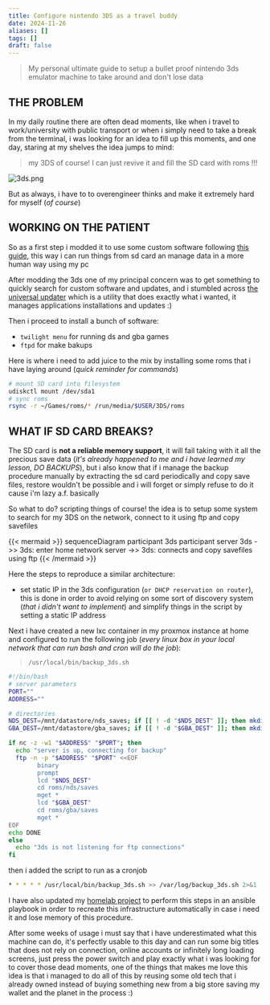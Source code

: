 ```yaml
---
title: Configure nintendo 3DS as a travel buddy
date: 2024-11-26
aliases: []
tags: []
draft: false
---
```


>My personal ultimate guide to setup a bullet proof nintendo 3ds emulator machine to take around and don't lose data

## THE PROBLEM

In my daily routine there are often dead moments, like when i travel to work/university with public transport or when i simply need to take a break from the terminal, i was looking for an idea to fill up this moments, and one day, staring at my shelves the idea jumps to mind:

> my 3DS of course! I can just revive it and fill the SD card with roms !!!

![3ds.png](/images/3ds.jpg)

But as always, i have to to overengineer thinks and make it extremely hard for myself (*of course*)

## WORKING ON THE PATIENT

So as a first step i modded it to use some custom software following [this guide](https://3ds.hacks.guide/), this way i can run things from sd card an manage data in a more human way using my pc

After modding the 3ds one of my principal concern was to get something to quickly search for custom software and updates, and i stumbled across [the universal updater](https://universal-team.net/projects/universal-updater) which is a utility that does exactly what i wanted, it manages applications installations and updates :)

Then i proceed to install a bunch of software:

- `twilight menu` for running ds and gba games
- `ftpd` for make bakups

Here is where i need to add juice to the mix by installing some roms that i have laying around (*quick reminder for commands*)

```bash
# mount SD card into filesystem
udiskctl mount /dev/sda1
# sync roms
rsync -r ~/Games/roms/* /run/media/$USER/3DS/roms
```

## WHAT IF SD CARD BREAKS?

The SD card is **not a reliable memory support**, it will fail taking with it all the precious save data (*it's already happened to me and i have learned my lesson, DO BACKUPS*), but i also know that if i manage the backup procedure manually by extracting the sd card periodically and copy save files, restore wouldn't be possible and i will forget or simply refuse to do it cause i'm lazy a.f. basically

So what to do? scripting things of course! the idea is to setup some system to search for my 3DS on the network, connect to it using ftp and copy savefiles

{{< mermaid >}}
sequenceDiagram
participant 3ds
participant server
3ds ->> 3ds: enter home network
server ->> 3ds: connects and copy savefiles using ftp
{{< /mermaid >}}

Here the steps to reproduce a similar architecture:

- set static IP in the 3ds configuration (`or DHCP reservation on router`), this is done in order to avoid relying on some sort of discovery system (*that i didn't want to implement*) and simplify things in the script by setting a static IP address

Next i have created a new lxc container in my proxmox instance at home and configured to run the following job (*every linux box in your local network that can run bash and cron will do the job*):

> `/usr/local/bin/backup_3ds.sh`
```bash
#!/bin/bash
# server parameters
PORT=""
ADDRESS=""

# directories
NDS_DEST=/mnt/datastore/nds_saves; if [[ ! -d "$NDS_DEST" ]]; then mkdir -p "$NDS_DEST"; fi
GBA_DEST=/mnt/datastore/gba_saves; if [[ ! -d "$GBA_DEST" ]]; then mkdir -p "$GBA_DEST"; fi

if nc -z -w1 "$ADDRESS" "$PORT"; then
  echo "server is up, connecting for backup"
  ftp -n -p "$ADDRESS" "$PORT" <<EOF
        binary
        prompt
        lcd "$NDS_DEST"
        cd roms/nds/saves
        mget *
        lcd "$GBA_DEST"
        cd roms/gba/saves
        mget *
EOF
echo DONE
else
  echo "3ds is not listening for ftp connections"
fi
```

then i added the script to run as a cronjob

```bash
* * * * * /usr/local/bin/backup_3ds.sh >> /var/log/backup_3ds.sh 2>&1
```

I have also updated my [homelab project](https://github.com/carnivuth/labcraft/blob/main/playbooks/backupper.yml) to perform this steps in an ansible playbook in order to recreate this infrastructure automatically in case i need it and lose memory of this procedure.

After some weeks of usage i must say that i have underestimated what this machine can do, it's perfectly usable to this day and can run some big titles that does not rely on  connection, online accounts or infinitely long loading screens, just press the power switch and play exactly what i was looking for to cover those dead moments, one of the things that makes me love this idea is that i managed to do all of this by reusing some old tech that i already owned instead of buying something new from a big store saving my wallet and the planet in the process :)
